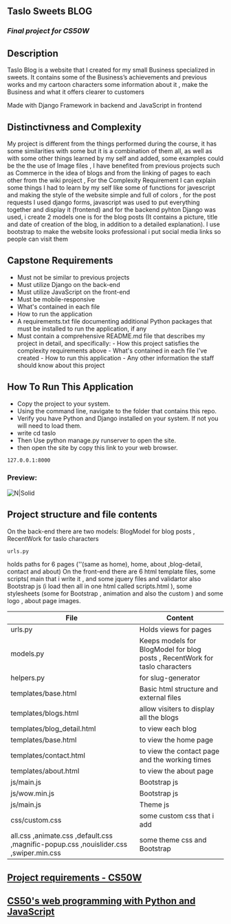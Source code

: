 ## Taslo Sweets BLOG 
### _Final project for CS50W_
## Description
Taslo Blog is a website that I created for my small Business specialized in sweets. It contains some of the Business’s achievements and previous works and my cartoon characters  some information about it , make the Business and what it offers clearer to customers

Made with Django Framework in backend and JavaScript in frontend
## Distinctivness and Complexity
My project is different from the things performed during the course, it has some similarities with some but it is a combination of them all, as well as with some other things learned by my self and added, some examples could be the the use of Image files , I have benefited from previous projects such as Commerce in the idea of blogs and from the linking of pages to each other from the wiki project , For the Complexity Requirement I can explain some things I had to learn by my self like some of functions for javescript and making the style of the website simple and full of colors , for the post requests I used django forms, javascript was used to put everything together and display it (frontend) and for the backend pyhton Django was used, i create 2 models one is for the blog posts (It contains a picture, title and date of creation of the blog, in addition to a detailed explanation). I use bootstrap to make the website looks professional 
i put social media links so people can visit them
## Capstone Requirements
 - Must not be similar to previous projects
 - Must utilize Django on the back-end
-  Must utilize JavaScript on the front-end
 - Must be mobile-responsive
 - What's contained in each file
-  How to run the application
 - A requirements.txt file documenting additional Python packages that must be installed to run the application, if any
 - Must contain a comprehensive README.md file that describes my project in detail, and specifically: - How this project satisfies the complexity requirements above - What's contained in each file I've created - How to run this application - Any other information the staff should know about this project

## How To Run This Application
- Copy the project to your system.
- Using the command line, navigate to the folder that contains this repo.
- Verify you have Python and Django installed on your system. If not you will need to load them.
- write cd taslo
- Then Use python manage.py runserver to open the site.
- then open the site by copy this link to your web browser.

```sh
127.0.0.1:8000
```
### Preview:
![N|Solid](https://i.top4top.io/p_2082nbisi1.jpg)

## Project structure and file contents

On the back-end there are two models: BlogModel for blog posts , RecentWork for taslo characters 
```sh
urls.py
```
 holds paths for 6 pages (''(same as home), home, about ,blog-detail, contact and about)
On the front-end there are 6 html template files, some scripts( main that i write it , and some jquery files and validartor also Bootstrap js (i load then all in one html called scripts.html ), some stylesheets (some for Bootstrap , animation and also the custom )  and some logo , about page images.

| File | Content
| ------ | ------ |
| urls.py | Holds views for pages |
| models.py	 | Keeps models for BlogModel for blog posts , RecentWork for taslo characters  |
| helpers.py | for slug-generator |
| templates/base.html | Basic html structure and external files |
| templates/blogs.html | allow visiters to display all the blogs  |
| templates/blog_detail.html | to view each blog |
| templates/base.html | to view the home page |
| templates/contact.html | to view the contact page and the working times|
| templates/about.html | to view the about page | | [plugins/medium/README.md][PlMe] |
| js/main.js | Bootstrap js |
| js/wow.min.js | Bootstrap js  |
| js/main.js | Theme js |
| css/custom.css | some custom css that i add |
| all.css  ,animate.css   ,default.css   ,magnific-popup.css   ,nouislider.css ,swiper.min.css | some theme css and Bootstrap |

##  [Project requirements - CS50W](https://cs50.harvard.edu/web/2020/projects/final/capstone/)
##  [CS50's web programming with Python and JavaScript](https://cs50.harvard.edu/web/2020/)